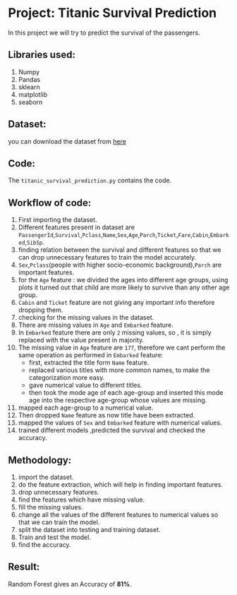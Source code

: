 #  Project: Titanic Survival Prediction
In this project we will try to predict the survival of the passengers.
## Libraries used:
1. Numpy
2. Pandas
3. sklearn
4. matplotlib
5. seaborn
## Dataset:
you can download the dataset from [here](https://www.kaggle.com/c/titanic)
## Code:
The `titanic_survival_prediction.py` contains the code.

## Workflow of code:
1. First importing the dataset.
2. Different features present in dataset are `PassengerId`,`Survival`,`Pclass`,`Name`,`Sex`,`Age`,`Parch`,`Ticket`,`Fare`,`Cabin`,`Embarked`,`SibSp`.
3. finding relation between the survival and different features so that we can drop unnecessary features to train the model accurately.
4. `Sex`,`Pclass`(people with higher socio-economic background),`Parch` are important features.
5. for the `Age` feature : we divided the ages into different age groups, using plots it turned out that child are more likely to survive than any other age group.
6. `Cabin` and `Ticket` feature are not giving any important info therefore dropping them.
7. checking for the missing values in the dataset.
8.  There are missing values in `Age` and `Embarked` feature.
9. In `Embarked` feature there are only `2` missing values, so , it is simply replaced with the value present in majority.
10. The missing value in `Age` feature are `177`, therefore we cant perform the same operation as performed in `Embarked` feature:
    * first, extracted the title form `Name` feature.
    * replaced various titles with more common names, to make the categorization more easy.
    * gave numerical value to different titles.
    * then took the mode age of each age-group and inserted this mode age into the respective age-group whose values are missing.
11. mapped each age-group to a numerical value.
12. Then dropped `Name` feature as now title have been extracted.
13. mapped the values of `Sex` and `Embarked` feature with numerical values.
14. trained different models ,predicted the survival and checked the accuracy.

## Methodology:
1. import the dataset.
2. do the feature extraction, which will help in finding important features.
3. drop unnecessary features.
4. find the features which have missing value.
5. fill the missing values.
6. change all the values of the different features to numerical values so that we can train the model.
7. split the dataset into testing and training dataset.
8. Train and test the model.
9. find the accuracy.


## Result: 
Random Forest gives an Accuracy of **81%**.
